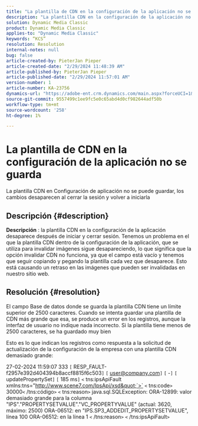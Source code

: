 ```yaml
---
title: "La plantilla de CDN en la configuración de la aplicación no se guarda"
description: "La plantilla CDN en la configuración de la aplicación no se puede guardar, los cambios desaparecen al cerrar la sesión y volver a iniciarla"
solution: Dynamic Media Classic
product: Dynamic Media Classic
applies-to: "Dynamic Media Classic"
keywords: “KCS”
resolution: Resolution
internal-notes: null
bug: false
article-created-by: PieterJan Pieper
article-created-date: "2/29/2024 11:48:39 AM"
article-published-by: PieterJan Pieper
article-published-date: "2/29/2024 11:57:01 AM"
version-number: 1
article-number: KA-23756
dynamics-url: "https://adobe-ent.crm.dynamics.com/main.aspx?forceUCI=1&pagetype=entityrecord&etn=knowledgearticle&id=02f16b74-f8d6-ee11-9078-6045bd006b25"
source-git-commit: 9557499c1ee9fc5e0c65abd4d0cf982644adf50b
workflow-type: tm+mt
source-wordcount: '258'
ht-degree: 1%

---
```


# La plantilla de CDN en la configuración de la aplicación no se guarda


La plantilla CDN en Configuración de aplicación no se puede guardar, los cambios desaparecen al cerrar la sesión y volver a iniciarla

## Descripción {#description}

<b>Descripción</b> : la plantilla CDN en la configuración de la aplicación desaparece después de iniciar y cerrar sesión. Tenemos un problema en el que la plantilla CDN dentro de la configuración de la aplicación, que se utiliza para invalidar imágenes sigue desapareciendo, lo que significa que la opción invalidar CDN no funciona, ya que el campo está vacío y tenemos que seguir copiando y pegando la plantilla cada vez que desaparece. Esto está causando un retraso en las imágenes que pueden ser invalidadas en nuestro sitio web.

## Resolución {#resolution}


El campo Base de datos donde se guarda la plantilla CDN tiene un límite superior de 2500 caracteres. Cuando se intenta guardar una plantilla de CDN más grande que esa, se produce un error en los registros, aunque la interfaz de usuario no indique nada incorrecto. Si la plantilla tiene menos de 2500 caracteres, se ha guardado muy bien



Esto es lo que indican los registros como respuesta a la solicitud de actualización de la configuración de la empresa con una plantilla CDN demasiado grande:

27-02-2024 11:59:07 333 `[` RESP_FAULT-f2957e392d404394b8accf8815f6c503`]`
`[` user@company.com`]`  `[` -`]`  `[` updatePropertySet`]`  `[` 185 ms`]`
`<` tns:ipsApiFault xmlns:tns=&quot;http://www.scene7.com/IpsApi/xsd&quot;`>` `<` tns:code`>` 30000`<` /tns:código`>` `<` tns:reason`>` java.sql.SQLException: ORA-12899: valor demasiado grande para la columna &quot;IPS&quot;.&quot;PROPERTYSETVALUE&quot;.&quot;VC_PROPERTYVALUE&quot; (actual: 3620, máximo: 2500) ORA-06512: en &quot;IPS.SP3_ADDEDIT_PROPERTYSETVALUE&quot;, línea 100 ORA-06512: en la línea 1
`<` /tns:reason`>` `<` /tns:ipsApiFault`>`
